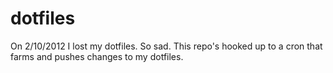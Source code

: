 dotfiles
============

On 2/10/2012 I lost my dotfiles. So sad.
This repo's hooked up to a cron that farms and pushes changes to my dotfiles.
